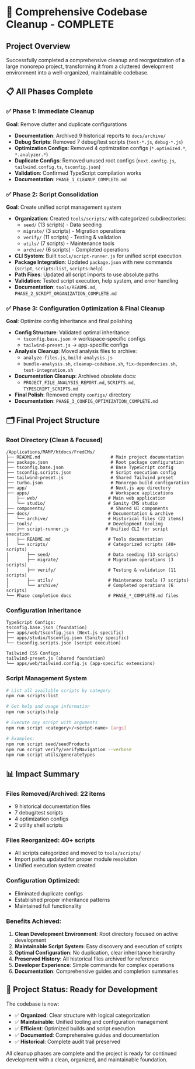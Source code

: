 # 🎯 Comprehensive Codebase Cleanup - COMPLETE

## Project Overview
Successfully completed a comprehensive cleanup and reorganization of a large monorepo project, transforming it from a cluttered development environment into a well-organized, maintainable codebase.

## 📋 All Phases Complete

### ✅ Phase 1: Immediate Cleanup
**Goal**: Remove clutter and duplicate configurations
- **Documentation**: Archived 9 historical reports to `docs/archive/`
- **Debug Scripts**: Removed 7 debug/test scripts (`test-*.js`, `debug-*.js`)
- **Optimization Configs**: Removed 4 optimization configs (`*.optimized.*`, `*.analyzer.*`)
- **Duplicate Configs**: Removed unused root configs (`next.config.js`, `tailwind.config.ts`, `tsconfig.json`)
- **Validation**: Confirmed TypeScript compilation works
- **Documentation**: `PHASE_1_CLEANUP_COMPLETE.md`

### ✅ Phase 2: Script Consolidation
**Goal**: Create unified script management system
- **Organization**: Created `tools/scripts/` with categorized subdirectories:
  - `seed/` (13 scripts) - Data seeding
  - `migrate/` (3 scripts) - Migration operations  
  - `verify/` (11 scripts) - Testing & validation
  - `utils/` (7 scripts) - Maintenance tools
  - `archive/` (6 scripts) - Completed operations
- **CLI System**: Built `tools/script-runner.js` for unified script execution
- **Package Integration**: Updated `package.json` with new commands (`script`, `scripts:list`, `scripts:help`)
- **Path Fixes**: Updated all script imports to use absolute paths
- **Validation**: Tested script execution, help system, and error handling
- **Documentation**: `tools/README.md`, `PHASE_2_SCRIPT_ORGANIZATION_COMPLETE.md`

### ✅ Phase 3: Configuration Optimization & Final Cleanup
**Goal**: Optimize config inheritance and final polishing
- **Config Structure**: Validated optimal inheritance:
  - `tsconfig.base.json` → workspace-specific configs
  - `tailwind-preset.js` → app-specific configs
- **Analysis Cleanup**: Moved analysis files to archive:
  - `analyze-files.js`, `build-analysis.js`
  - `bundle-analysis.sh`, `cleanup-codebase.sh`, `fix-dependencies.sh`, `test-integration.sh`
- **Documentation Cleanup**: Archived obsolete docs:
  - `PROJECT_FILE_ANALYSIS_REPORT.md`, `SCRIPTS.md`, `TYPESCRIPT_SCRIPTS.md`
- **Final Polish**: Removed empty `configs/` directory
- **Documentation**: `PHASE_3_CONFIG_OPTIMIZATION_COMPLETE.md`

## 🗂️ Final Project Structure

### Root Directory (Clean & Focused)
```
/Applications/MAMP/htdocs/FredCMs/
├── README.md                           # Main project documentation
├── package.json                        # Root package configuration  
├── tsconfig.base.json                  # Base TypeScript config
├── tsconfig.scripts.json               # Script execution config
├── tailwind-preset.js                  # Shared Tailwind preset
├── turbo.json                          # Monorepo build configuration
├── app/                                # Next.js app directory
├── apps/                               # Workspace applications
│   ├── web/                           # Main web application
│   └── studio/                        # Sanity CMS studio
├── components/                         # Shared UI components
├── docs/                              # Documentation & archive
│   └── archive/                       # Historical files (22 items)
├── tools/                             # Development tooling
│   ├── script-runner.js              # Unified CLI for script execution
│   ├── README.md                      # Tools documentation
│   └── scripts/                       # Categorized scripts (40+ scripts)
│       ├── seed/                      # Data seeding (13 scripts)
│       ├── migrate/                   # Migration operations (3 scripts)
│       ├── verify/                    # Testing & validation (11 scripts)
│       ├── utils/                     # Maintenance tools (7 scripts)
│       └── archive/                   # Completed operations (6 scripts)
└── Phase completion docs              # PHASE_*_COMPLETE.md files
```

### Configuration Inheritance
```
TypeScript Configs:
tsconfig.base.json (foundation)
├── apps/web/tsconfig.json (Next.js specific)
├── apps/studio/tsconfig.json (Sanity specific)  
└── tsconfig.scripts.json (script execution)

Tailwind CSS Configs:
tailwind-preset.js (shared foundation)
└── apps/web/tailwind.config.js (app-specific extensions)
```

### Script Management System
```bash
# List all available scripts by category
npm run scripts:list

# Get help and usage information  
npm run scripts:help

# Execute any script with arguments
npm run script <category>/<script-name> [args]

# Examples:
npm run script seed/seedProducts
npm run script verify/verifyNavigation --verbose
npm run script utils/generateTypes
```

## 📊 Impact Summary

### Files Removed/Archived: 22 items
- 9 historical documentation files
- 7 debug/test scripts  
- 4 optimization configs
- 2 utility shell scripts

### Files Reorganized: 40+ scripts
- All scripts categorized and moved to `tools/scripts/`
- Import paths updated for proper module resolution
- Unified execution system created

### Configuration Optimized:
- Eliminated duplicate configs
- Established proper inheritance patterns
- Maintained full functionality

### Benefits Achieved:
1. **Clean Development Environment**: Root directory focused on active development
2. **Maintainable Script System**: Easy discovery and execution of scripts
3. **Optimal Configuration**: No duplication, clear inheritance hierarchy
4. **Preserved History**: All historical files archived for reference
5. **Developer Experience**: Simple commands for complex operations
6. **Documentation**: Comprehensive guides and completion summaries

## 🚀 Project Status: Ready for Development

The codebase is now:
- ✅ **Organized**: Clear structure with logical categorization
- ✅ **Maintainable**: Unified tooling and configuration management
- ✅ **Efficient**: Optimized builds and script execution
- ✅ **Documented**: Comprehensive guides and documentation
- ✅ **Historical**: Complete audit trail preserved

All cleanup phases are complete and the project is ready for continued development with a clean, organized, and maintainable foundation.
